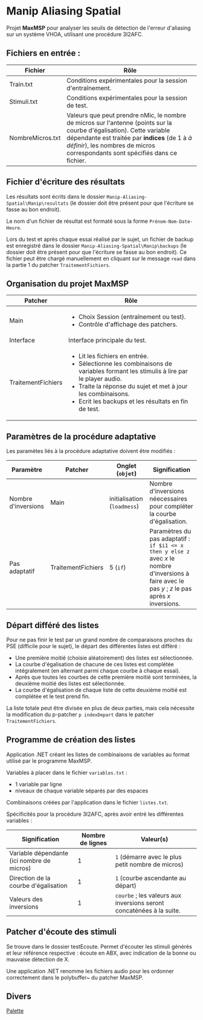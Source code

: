 # Manip Aliasing Spatial

Projet **MaxMSP** pour analyser les seuils de détection de l'erreur d'aliasing sur un système VHOA, utilisant une procédure 3I2AFC.

## Fichiers en entrée :
| Fichier | Rôle |
| ------------ | ------------ |
| Train.txt | Conditions expérimentales pour la session d'entraînement. |
| Stimuli.txt | Conditions expérimentales pour la session de test. |
| NombreMicros.txt | Valeurs que peut prendre nMic, le nombre de micros sur l'antenne (points sur la courbe d'égalisation). Cette variable dépendante est traitée par **indices** (de 1 à *à définir*), les nombres de micros correspondants sont spécifiés dans ce fichier. |

## Fichier d'écriture des résultats
Les résultats sont écrits dans le dossier `Manip-Aliasing-Spatial\Manip\resultats` (le dossier doit être présent pour que l'écriture se fasse au bon endroit).

Le nom d'un fichier de résultat est formaté sous la forme `Prénom-Nom-Date-Heure`.

Lors du test et après chaque essai réalisé par le sujet, un fichier de backup est enregistré dans le dossier `Manip-Aliasing-Spatial\Manip\backups` (le dossier doit être présent pour que l'écriture se fasse au bon endroit).
Ce fichier peut être chargé manuellement en cliquant sur le message `read` dans la partie 1 du patcher `TraitementFichiers`.

## Organisation du projet MaxMSP

| Patcher | Rôle |
| ------------ | ------------ |
| Main | <ul><li>Choix Session (entraînement ou test).</li><li>Contrôle d'affichage des patchers.</li></ul>|
| Interface | Interface principale du test. |
| TraitementFichiers | <ul><li>Lit les fichiers en entrée.</li><li>Sélectionne les combinaisons de variables formant les stimulis à lire par le player audio.</li><li>Traite la réponse du sujet et met à jour les combinaisons.</li><li>Ecrit les backups et les résultats en fin de test.</li></ul> |

## Paramètres de la procédure adaptative

Les paramètes liés à la procédure adaptative doivent être modifiés :

| Paramètre | Patcher | Onglet (`objet`) | Signification |
| ------------ | ------------ | ------------ | ------------ |
| Nombre d'inversions | Main | initialisation (`loadmess`) | Nombre d'inversions néecessaires pour compléter la courbe d'égalisation.|
| Pas adaptatif | TraitementFichiers | 5 (`if`) | Paramètres du pas adaptatif : `if $i1 <= x then y else z` avec *x* le nombre d'inversions à faire avec le pas *y* ; *z* le pas après *x* inversions. |

## Départ différé des listes

Pour ne pas finir le test par un grand nombre de comparaisons proches du PSE (difficile pour le sujet), le départ des différentes listes est différé :
- Une première moitié (choisie aléatoirement) des listes est sélectionnée.
- La courbe d'égalisation de chacune de ces listes est complétée intégralement (en alternant parmi chaque courbe à chaque essai).
- Après que toutes les courbes de cette première moitié sont terminées, la deuxième moitié des listes est sélectionnée.
- La courbe d'égalisation de chaque liste de cette deuxième moitié est complétée et le test prend fin.

La liste totale peut être divisée en plus de deux parties, mais cela nécessite la modification du p-patcher `p indexDepart` dans le patcher `TraitementFichiers`.

## Programme de création des listes

Application .NET créant les listes de combinaisons de variables au format utilisé par le programme MaxMSP.

Variables à placer dans le fichier `variables.txt` :
- 1 variable par ligne
- niveaux de chaque variable séparés par des espaces

Combinaisons créées par l'application dans le fichier `listes.txt`.

Spécificités pour la procédure 3I2AFC, après avoir entré les différentes variables :

| Signification | Nombre de lignes | Valeur(s) |
| ------------ | ------------ | ------------ |
| Variable dépendante (ici nombre de micros) | 1 | `1` (démarre avec le plus petit nombre de micros) |
| Direction de la courbe d'égalisation | 1 | `1` (courbe ascendante au départ) |
| Valeurs des inversions  | 1 | `courbe` ; les valeurs aux inversions seront concaténées à la suite.|

## Patcher d'écoute des stimuli

Se trouve dans le dossier testEcoute. 
Permet d'écouter les stimuli générés et leur référence respective : écoute en ABX, avec indication de la bonne ou mauvaise détection de X.

Une application .NET renomme les fichiers audio pour les ordonner correctement dans le polybuffer~ du patcher MaxMSP.

## Divers
[Palette](https://colorhunt.co/palette/2c36393f4e4fa27b5cdcd7c9 "Palette")
